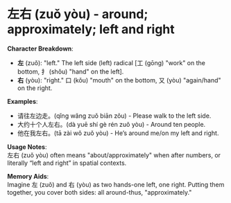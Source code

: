 # **左右 (zuǒ yòu) - around; approximately; left and right**

**Character Breakdown**:  
- **左** (zuǒ): "left." The left side (left) radical [工 (gōng) "work" on the bottom, 扌 (shǒu) "hand" on the left].  
- **右** (yòu): "right." 口 (kǒu) "mouth" on the bottom, 又 (yòu) "again/hand" on the right.

**Examples**:  
- 请往左边走。(qǐng wǎng zuǒ biān zǒu) - Please walk to the left side.  
- 大约十个人左右。(dà yuē shí gè rén zuǒ yòu) - Around ten people.  
- 他在我左右。(tā zài wǒ zuǒ yòu) - He’s around me/on my left and right.

**Usage Notes**:  
左右 (zuǒ yòu) often means "about/approximately" when after numbers, or literally “left and right” in spatial contexts.

**Memory Aids**:  
Imagine 左 (zuǒ) and 右 (yòu) as two hands-one left, one right. Putting them together, you cover both sides: all around-thus, "approximately."